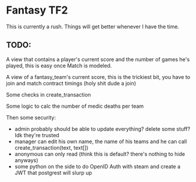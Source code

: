 # Fantasy TF2


This is currently a rush. Things will get better whenever I have the time.



## TODO:


A view that contains a player's current score and the number of games he's played, this is easy once Match is modeled.


A view of a fantasy_team's current score, this is the trickiest bit, you have to join and match contract timings (holy shit dude a join)


Some checks in create_transaction

Some logic to calc the number of medic deaths per team


Then some security:

- admin probably should be able to update everything? delete some stuff? Idk they're trusted
- manager can edit his own name, the name of his teams and he can call create_transaction(text, text[])
- anonymous can only read (think this is default? there's nothing to hide anyways)
- some python on the side to do OpenID Auth with steam and create a JWT that postgrest will slurp up

